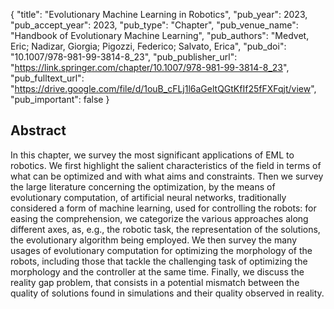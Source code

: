 {
  "title": "Evolutionary Machine Learning in Robotics",
  "pub_year": 2023,
  "pub_accept_year": 2023,
  "pub_type": "Chapter",
  "pub_venue_name": "Handbook of Evolutionary Machine Learning",
  "pub_authors": "Medvet, Eric; Nadizar, Giorgia; Pigozzi, Federico; Salvato, Erica",
  "pub_doi": "10.1007/978-981-99-3814-8_23",
  "pub_publisher_url": "https://link.springer.com/chapter/10.1007/978-981-99-3814-8_23",
  "pub_fulltext_url": "https://drive.google.com/file/d/1ouB_cFLj1l6aGeltQGtKfIf25fFXFqjt/view",
  "pub_important": false
}

## Abstract
In this chapter, we survey the most significant applications of EML to robotics. We first highlight the salient characteristics of the field in terms of what can be optimized and with what aims and constraints. Then we survey the large literature concerning the optimization, by the means of evolutionary computation, of artificial neural networks, traditionally considered a form of machine learning, used for controlling the robots: for easing the comprehension, we categorize the various approaches along different axes, as, e.g., the robotic task, the representation of the solutions, the evolutionary algorithm being employed. We then survey the many usages of evolutionary computation for optimizing the morphology of the robots, including those that tackle the challenging task of optimizing the morphology and the controller at the same time. Finally, we discuss the reality gap problem, that consists in a potential mismatch between the quality of solutions found in simulations and their quality observed in reality.
